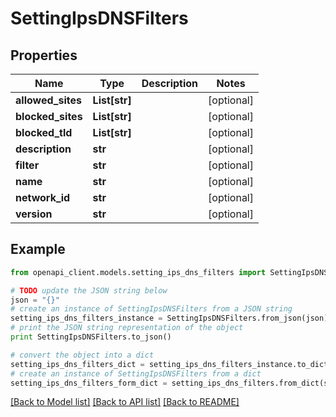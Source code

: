 # SettingIpsDNSFilters


## Properties

Name | Type | Description | Notes
------------ | ------------- | ------------- | -------------
**allowed_sites** | **List[str]** |  | [optional] 
**blocked_sites** | **List[str]** |  | [optional] 
**blocked_tld** | **List[str]** |  | [optional] 
**description** | **str** |  | [optional] 
**filter** | **str** |  | [optional] 
**name** | **str** |  | [optional] 
**network_id** | **str** |  | [optional] 
**version** | **str** |  | [optional] 

## Example

```python
from openapi_client.models.setting_ips_dns_filters import SettingIpsDNSFilters

# TODO update the JSON string below
json = "{}"
# create an instance of SettingIpsDNSFilters from a JSON string
setting_ips_dns_filters_instance = SettingIpsDNSFilters.from_json(json)
# print the JSON string representation of the object
print SettingIpsDNSFilters.to_json()

# convert the object into a dict
setting_ips_dns_filters_dict = setting_ips_dns_filters_instance.to_dict()
# create an instance of SettingIpsDNSFilters from a dict
setting_ips_dns_filters_form_dict = setting_ips_dns_filters.from_dict(setting_ips_dns_filters_dict)
```
[[Back to Model list]](../README.md#documentation-for-models) [[Back to API list]](../README.md#documentation-for-api-endpoints) [[Back to README]](../README.md)


